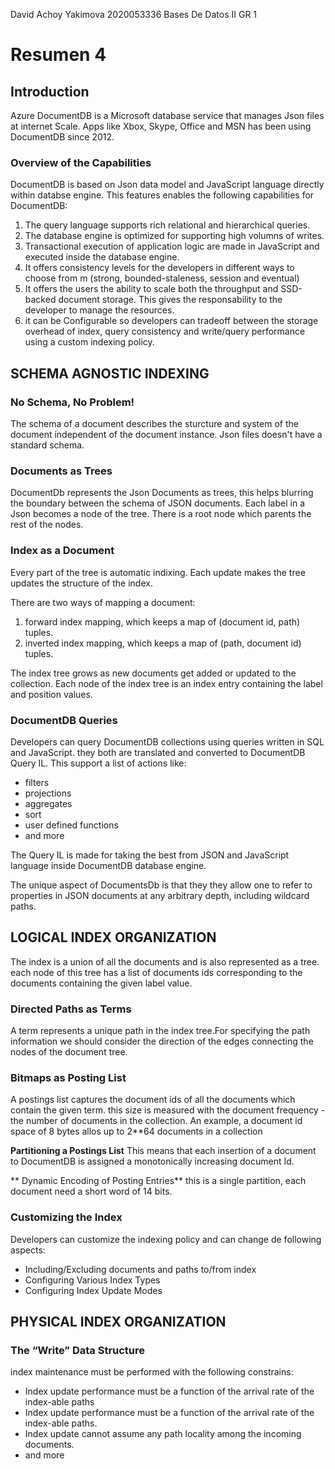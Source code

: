 David Achoy Yakimova
2020053336
Bases De Datos II GR 1
# Resumen 4

## Introduction
Azure DocumentDB is a Microsoft database service that manages Json files at internet Scale. Apps like Xbox, Skype, Office and MSN has been using DocumentDB since 2012. 
### Overview of the Capabilities
DocumentDB is based on Json data model and JavaScript language directly within databse engine. This features enables the following capabilities for DocumentDB:
1. The query language supports rich relational and hierarchical queries.
2. The database engine is optimized for supporting high volumns of writes.
3. Transactional execution of application logic are made in JavaScript and executed inside the database engine.
4. It offers consistency levels for the developers in different ways to choose from m (strong, bounded-staleness, session and eventual)
5. It offers the users the ability to scale both the
throughput and SSD-backed document storage. This gives the responsability to the developer to manage the resources.
6. it can be Configurable so developers can tradeoff between the storage overhead of index, query consistency and write/query performance using a custom indexing policy.

## SCHEMA AGNOSTIC INDEXING

### No Schema, No Problem!

The schema of a document describes the sturcture and system of the document independent of the document instance.
Json files doesn't have a standard schema. 

### Documents as Trees

DocumentDb represents the Json Documents as trees, this helps  blurring the boundary between the
schema of JSON documents. Each label in a Json becomes a node of the tree. There is a root node which parents the rest of the nodes.

### Index as a Document

Every part of the tree is automatic indixing. Each update makes the tree updates the structure of the index.

There are two ways of mapping a document:

1. forward index mapping, which keeps a map of  (document id, path) tuples.
2.  inverted index mapping, which keeps a map of (path, document id) tuples.


The index tree grows as new documents get added or updated to the collection. Each node of the index tree is an index entry containing the label and position values.

### DocumentDB Queries

Developers can query DocumentDB collections using queries written in SQL and JavaScript. they both are translated and converted to DocumentDB Query IL. This support a list of actions like:

- filters
- projections
- aggregates
- sort
- user defined functions 
- and more

The Query IL is made for taking the best from JSON and JavaScript language inside DocumentDB database engine. 

The unique aspect of DocumentsDb is that they they allow one to refer to properties in JSON documents at any arbitrary depth, including wildcard paths.

## LOGICAL INDEX ORGANIZATION

The index is a union of all the documents and is also represented as a tree. each node of this tree has a list of documents ids corresponding to the documents containing the given label value.

### Directed Paths as Terms
A term represents a unique path in the index tree.For specifying the path information we should consider the direction of the edges connecting the nodes of the document tree.

### Bitmaps as Posting List
A postings list captures the document ids of all the documents which contain the given term. this size is measured with the document frequency - the number of documents in the collection. An example, a document id space of 8 bytes allos up to 2**64 documents in a collection

**Partitioning a Postings List** This means that each insertion of a document to DocumentDB is assigned a monotonically increasing document Id.

** Dynamic Encoding of Posting Entries** this is a single partition, each document need a short word of 14 bits.

### Customizing the Index
Developers can customize the indexing policy and can change de following aspects:

- Including/Excluding documents and paths to/from index
- Configuring Various Index Types
- Configuring Index Update Modes

## PHYSICAL INDEX ORGANIZATION
### The “Write” Data Structure
index maintenance must be performed with the following constrains:

- Index update performance must be a function of the arrival rate of the index-able paths
- Index update performance must be a function of the arrival rate of the index-able paths.
- Index update cannot assume any path locality among the incoming documents. 
- and more